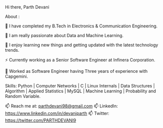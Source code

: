 Hi there, Parth Devani

About :

🔭 I have completed my B.Tech in Electronics & Communication Engineering.

🔭 I am really passionate about Data and Machine Learning.

🔭 I enjoy learning new things and getting updated with the latest technology trends.

⚡ Currently working as a Senior Software Engineer  at Infinera Corporation.

👯 Worked as  Software Engineer having Three years of experience with Capgemini.

Skills: Python | Computer Networks | C | Linux Internals | Data Structures | Algorithm | Applied Statistics | MySQL | Machine Learning | Probability and Random Variable.

📫 Reach me at: parthdevani98@gmail.com
📫 LinkedIn: https://www.linkedin.com/in/devaniparth
📫 Twitter: https://twitter.com/PARTHDEVANI9
